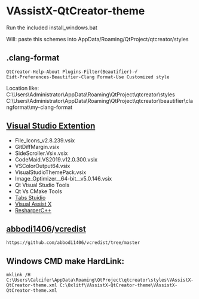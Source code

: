 # VAssistX-QtCreator-theme

Run the included install_windows.bat

Will:
    paste this schemes into AppData/Roaming/QtProject/qtcreator/styles

## .clang-format

    QtCreator-Help-About Plugins-Filter(Beautifier)-√
    Eidt-Preferences-Beautifier-Clang Format-Use Customized style

Location like:
    C:\Users\Administrator\AppData\Roaming\QtProject\qtcreator\styles
    C:\Users\Administrator\AppData\Roaming\QtProject\qtcreator\beautifier\clangformat\my-clang-format

## [Visual Studio Extention](https://marketplace.visualstudio.com/)
* File_Icons_v2.8.239.vsix
* GitDiffMargin.vsix
* SideScroller.Vsix.vsix
* CodeMaid.VS2019.v12.0.300.vsix
* VSColorOutput64.vsix
* VisualStudioThemePack.vsix
* Image_Optimizer__64-bit__v5.0.146.vsix
* Qt Visual Studio Tools
* Qt Vs CMake Tools
* [Tabs Stuidio](https://tabsstudio.com/)
* [Visual Assist X](https://www.wholetomato.com/)
* [ResharperC++](https://www.jetbrains.com/resharper-cpp/)


## [abbodi1406](https://github.com/abbodi1406)/[vcredist](https://github.com/abbodi1406/vcredist)

    https://github.com/abbodi1406/vcredist/tree/master

## Windows CMD make HardLink:
```
mklink /H C:\Users\Calcifer\AppData\Roaming\QtProject\qtcreator\styles\VAssistX-QtCreator-theme.xml C:\0xlitf\VAssistX-QtCreator-theme\VAssistX-QtCreator-theme.xml
```